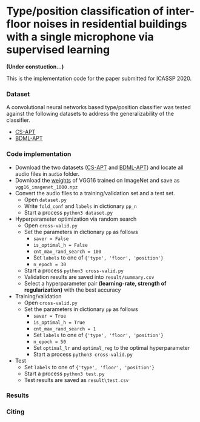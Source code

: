 # Type/position classification of inter-floor noises in residential buildings with a single microphone via supervised learning

**(Under constuction...)**



This is the implementation code for the paper submitted for ICASSP 2020.  



### Dataset

A convolutional neural networks based type/position classifier was tested against the following datasets to address the generalizability of the classifier.

- [CS-APT](https://github.com/yodacatmeow/indoor-noise/tree/master/indoor-noise-set/CS-APT)
- [BDML-APT](https://github.com/yodacatmeow/indoor-noise/tree/master/indoor-noise-set/BDML-APT)



### Code implementation

- Download the two datasets ([CS-APT](https://github.com/yodacatmeow/indoor-noise/tree/master/indoor-noise-set/CS-APT) and [BDML-APT](https://github.com/yodacatmeow/indoor-noise/tree/master/indoor-noise-set/BDML-APT)) and locate all audio files in ```audio```  folder.
- Download the [weights](https://www.cs.toronto.edu/~frossard/vgg16/vgg16_weights.npz) of VGG16 trained on ImageNet and save as ```vgg16_imagenet_1000.npz```
- Convert the audio files to a training/validation set and a test set.
  - Open ```dataset.py```
  - Write ```fold_conf``` and ```labels``` in dictionary ```pp_n```
  - Start a process ```python3 dataset.py```
- Hyperparameter optimization via random search
  - Open ```cross-valid.py``` 
  - Set the parameters in dictionary ```pp``` as follows
    - ```saver = False```
    - ```is_optimal_h = False```
    - ```cnt_max_rand_search = 100```
    - Set ```labels``` to one of ```{'type', 'floor', 'position'}``` 
    - ```n_epoch = 30```
  - Start a process ```python3 cross-valid.py```
  - Validation results are saved into ```result/summary.csv```
  - Select a hyperparameter pair **(learning-rate, strength of regularization)** with the best accuracy
- Training/validation
  - Open ```cross-valid.py``` 
  - Set the parameters in dictionary ```pp``` as follows
    - ```saver = True```
    - ```is_optimal_h = True```
    - ```cnt_max_rand_search = 1```
    - Set ```labels``` to one of ```{'type', 'floor', 'position'}``` 
    - ```n_epoch = 50```
    - Set ```optimal_lr``` and ```optimal_reg``` to the optimal hyperparameter
    - Start a process ```python3 cross-valid.py```
- Test
  - Set ```labels``` to one of ```{'type', 'floor', 'position'}``` 
  - Start a process ```python3 test.py```
  - Test results are saved as ```result\test.csv```



### Results



### Citing